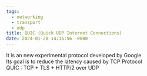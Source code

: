```yaml
---
tags:
  - networking
  - transport
  - udp
title: QUIC (Quick UDP Internet Connections)
date: 2024-01-28 14:15:56 -0600
---
```


It is an new experimental protocol developed by Google  
Its goal is to reduce the latency caused by TCP Protocol  
QUIC : TCP + TLS + HTTP/2 over UDP
